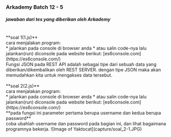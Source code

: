 ### Arkademy Batch 12 - 5
##### jawaban dari tes yang diberikan oleh Arkademy
<br/>
**soal 1(1.js)**
<br/>
cara menjalakan program:
<br/>
* jalankan pada console di browser anda
* atau salin code-nya lalu jalankan(run) diconsole pada website berikut: [es6console.com](https://es6console.com/)
<br/>
Fungsi JSON pada REST API adalah sebagai tipe dari sebuah data yang diberikan/dikembalikan oleh REST SERVER. dengan tipe JSON maka akan memudahkan kita untuk mengakses data tersebut.
<br/>
<br/>
**soal 2(2.js)**
<br/>
cara menjalakan program:
<br/>
* jalankan pada console di browser anda
* atau salin code-nya lalu jalankan(run) diconsole pada website berikut: [es6console.com](https://es6console.com/)
<br/>
**pada fungsi ini parameter pertama berupa username dan kedua berupa password**
<br/>
coba ubahlah username dan password pada bagian ini, dan lihat bagaimana programnya bekerja.
![Image of Yaktocat](capture/soal_2-1.JPG)